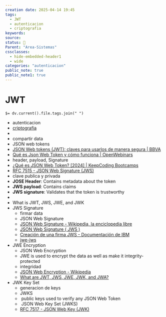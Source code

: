 ```yaml
---
creation date: 2025-04-14 19:45
tags:
  - JWT
  - autenticacion
  - criptografia
keywords: 
source: 
status: 📌
Parent: "Area-Sistemas"
cssclasses:
  - hide-embedded-header1
  - wide
categories: "autenticacion"
public_note: true
public_note1: true
---
```

# JWT
`$= dv.current().file.tags.join(" ")`


- autenticacion
- [criptografia](/Projects/Autenticacion/criptografia.md)
- 
- compartir data
- JSON web tokens
- [JSON Web tokens (JWT): claves para usarlos de manera segura | BBVA](https://www.bbva.com/es/innovacion/json-web-tokens-jwt-claves-para-usarlos-de-manera-segura/) 
- [Qué es Json Web Token y cómo funciona | OpenWebinars](https://openwebinars.net/blog/que-es-json-web-token-y-como-funciona/) 
- header, payload, Signature
- [¿Qué es JSON Web Token? \[2024\] | KeepCoding Bootcamps](https://keepcoding.io/blog/que-es-json-web-token/)  
- [RFC 7515 - JSON Web Signature (JWS)](https://datatracker.ietf.org/doc/html/rfc7515) 
- clave publica y privada
- **JOSE Header**: Contains metadata about the token
- **JWS payload**: Contains claims
- **JWS signature**: Validates that the token is trustworthy
- 
- What is JWT, JWS, JWE, and JWK
- JWS   Signature
	- firmar data
	- JSON Web Signature
	- [JSON Web Signature - Wikipedia, la enciclopedia libre](https://es.wikipedia.org/wiki/JSON_Web_Signature) 
	- [JSON Web Signature ( JWS )](https://blog.pleets.org/article/es/json-web-signature) 
	- [Creación de una firma JWS - Documentación de IBM](https://www.ibm.com/docs/es/datapower-gateway/10.5.x?topic=encryption-creating-jws-signature) 
	- [jwe-jws](https://developer.visa.com/pages/encryption_guide/jwe-jws) 
- JWE  Encryption
	- JSON Web Encryption 
	- JWE is used to encrypt the data as well as make it integrity-protected
	- integridad
	- [JSON Web Encryption - Wikipedia](https://en.wikipedia.org/wiki/JSON_Web_Encryption) 
	- [What are JWT, JWS, JWE, JWK, and JWA?](https://www.loginradius.com/blog/engineering/guest-post/what-are-jwt-jws-jwe-jwk-jwa/) 
- JWK Key Set
	- generacion de keys
	- JWKS
	-  public keys used to verify any JSON Web Token
	-  JSON Web Key Set (JWKS)
	- [RFC 7517 - JSON Web Key (JWK)](https://datatracker.ietf.org/doc/html/rfc7517) 